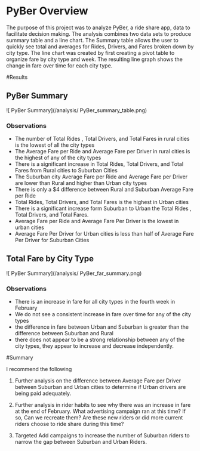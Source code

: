 # PyBer Overview

The purpose of this project was to analyze PyBer, a ride share app, data to facilitate decision making. The analysis combines two data sets to produce summary table and a line chart. The Summary table allows the user to quickly see total and averages for Rides, Drivers, and Fares broken down by city type. The line chart was created by first creating a pivot table to organize fare by city type and week. The resulting line graph shows the change in fare over time for each city type. 

#Results

## PyBer Summary 
![ PyBer Summary](/analysis/ PyBer_summary_table.png)

### Observations
* The number of Total Rides , Total Drivers, and Total Fares in rural cities is the lowest of all the city types
* The Average Fare per Ride and Average Fare per Driver in rural cities is the highest of any of the city types
* There is a significant increase in Total Rides, Total Drivers, and Total Fares from Rural cities to Suburban Cities
* The Suburban city Average Fare per Ride and Average Fare per Driver are lower than Rural and higher than Urban city types
* There is only a $4 difference between Rural and Suburban Average Fare per Ride
* Total Rides, Total Drivers, and Total Fares is the highest in Urban cities 
* There is a significant increase form Suburban to Urban the Total Rides , Total Drivers, and Total Fares. 
* Average Fare per Ride and Average Fare Per Driver is the lowest in urban cities
* Average Fare Per Driver for Urban cities is less than half of Average Fare Per Driver for Suburban Cities
## Total Fare by City Type 
![ PyBer Summary](/analysis/ PyBer_far_summary.png)

### Observations
* There is an increase in fare for all city types in the fourth week in February 
* We do not see a consistent increase in fare over time for any of the city types
* the difference in fare between Urban and Suburban is greater than the difference between Suburban and Rural 
* there does not appear to be a strong relationship between any of the city types, they appear to increase and decrease independently. 

#Summary 

I recommend the following
1. Further analysis on the difference between Average Fare per Driver between Suburban and Urban cities to determine if Urban drivers are being paid adequately. 

2. Further analysis in rider habits to see why there was an increase in fare at the end of February. What advertising campaign ran at this time? If so, Can we recreate them? Are these new riders or did more current riders choose to ride share during this time? 

3. Targeted Add campaigns to increase the number of Suburban riders to narrow the gap between Suburban and Urban Riders. 
